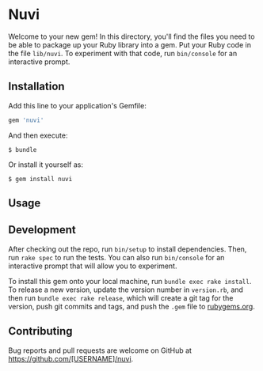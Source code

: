# Nuvi

Welcome to your new gem! In this directory, you'll find the files you need to be able to package up your Ruby library into a gem. Put your Ruby code in the file `lib/nuvi`. To experiment with that code, run `bin/console` for an interactive prompt.

## Installation

Add this line to your application's Gemfile:

```ruby
gem 'nuvi'
```

And then execute:

    $ bundle

Or install it yourself as:

    $ gem install nuvi

## Usage


## Development

After checking out the repo, run `bin/setup` to install dependencies. Then, run `rake spec` to run the tests. You can also run `bin/console` for an interactive prompt that will allow you to experiment.

To install this gem onto your local machine, run `bundle exec rake install`. To release a new version, update the version number in `version.rb`, and then run `bundle exec rake release`, which will create a git tag for the version, push git commits and tags, and push the `.gem` file to [rubygems.org](https://rubygems.org).

## Contributing

Bug reports and pull requests are welcome on GitHub at https://github.com/[USERNAME]/nuvi.


